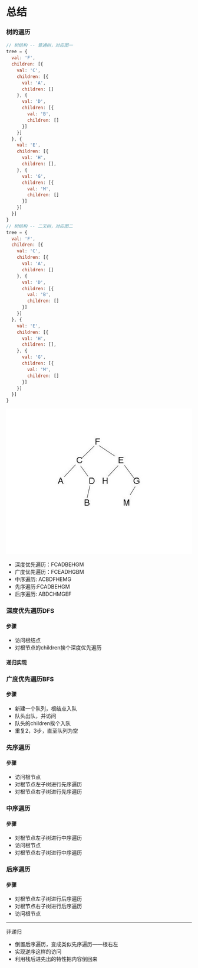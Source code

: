 # 总结
### 树的遍历
```javascript
// 树结构 -- 普通树，对应图一
tree = {
  val: 'F',
  children: [{
    val: 'C',
    children: [{
      val: 'A',
      children: []
    }, {
      val: 'D',
      children: [{
        val: 'B',
        children: []
      }]
    }]
  }, {
    val: 'E',
    children: [{
      val: 'H',
      children: [],
    }, {
      val: 'G',
      children: [{
        val: 'M',
        children: []
      }]
    }]
  }]
}
// 树结构 -- 二叉树，对应图二
tree = {
  val: 'F',
  children: [{
    val: 'C',
    children: [{
      val: 'A',
      children: []
    }, {
      val: 'D',
      children: [{
        val: 'B',
        children: []
      }]
    }]
  }, {
    val: 'E',
    children: [{
      val: 'H',
      children: [],
    }, {
      val: 'G',
      children: [{
        val: 'M',
        children: []
      }]
    }]
  }]
}
```
![树](../../media/tree.png)
- 深度优先遍历：FCADBEHGM
- 广度优先遍历：FCEADHGBM
- 中序遍历: ACBDFHEMG
- 先序遍历:FCADBEHGM
- 后序遍历: ABDCHMGEF
### 深度优先遍历DFS
#### 步骤
- 访问根结点
- 对根节点的children挨个深度优先遍历
#### 递归实现

### 广度优先遍历BFS
#### 步骤
- 新建一个队列，根结点入队
- 队头出队，并访问
- 队头的children挨个入队
- 重复2，3步，直至队列为空


### 先序遍历
#### 步骤
- 访问根节点
- 对根节点左子树进行先序遍历
- 对根节点右子树进行先序遍历

### 中序遍历
#### 步骤
- 对根节点左子树进行中序遍历
- 访问根节点
- 对根节点右子树进行中序遍历


### 后序遍历
#### 步骤
- 对根节点左子树进行后序遍历
- 对根节点右子树进行后序遍历
- 访问根节点
-----
非递归
- 倒置后序遍历，变成类似先序遍历——根右左
- 实现逆序这样的访问
- 利用栈后进先出的特性把内容倒回来